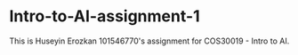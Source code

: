 # Intro-to-AI-assignment-1

This is Huseyin Erozkan 101546770's assignment for COS30019 - Intro to AI.
